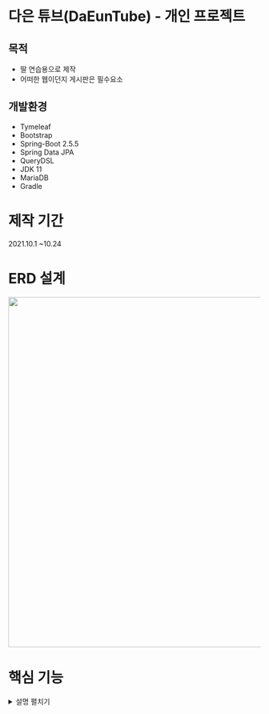  # 다은 튜브(DaEunTube) - 개인 프로젝트
 ## 목적
* 딸  연습용으로 제작
* 어떠한 웹이던지 게시판은 필수요소

## 개발환경
* Tymeleaf
* Bootstrap
* Spring-Boot 2.5.5
* Spring Data JPA
* QueryDSL
* JDK 11
* MariaDB
* Gradle

# 제작 기간
2021.10.1 ~10.24

# ERD 설계
<img src="https://user-images.githubusercontent.com/63856867/138617284-2403373c-76c4-4ce0-bd80-dbd28d6749ff.png" width="700">

# 핵심 기능

<details>
<summary>설명 펼치기</summary>
<div markdown="1">

![ezgif com-gif-maker](https://user-images.githubusercontent.com/63856867/138623531-f270921e-8a13-4d8d-9b3a-a5bbec9e6d81.gif)
![ezgif com-gif-maker (1)](https://user-images.githubusercontent.com/63856867/138623542-426ac027-6064-4d66-a5f6-806f11db1a21.gif)


</div>
</details>
